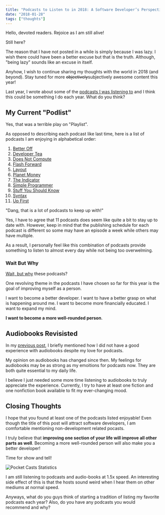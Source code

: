 ```yaml
---
title: "Podcasts to Listen to in 2018: A Software Developer’s Perspective"
date: "2018-01-28"
tags: ["thoughts"]
---
```


Hello, devoted readers. Rejoice as I am still alive!

Still here?

The reason that I have not posted in a while is simply because I was lazy. I wish there could have been a better excuse but that is the truth. Although, "being lazy" sounds like an excuse in itself.

Anyhow, I wish to continue sharing my thoughts with the world in 2018 (and beyond). Stay tuned for more ~~objectively~~subjectively awesome content this year!

Last year, I wrote about some of the [podcasts I was listening to](/blog/podcasts-to-listen-to-in-2017) and I think this could be something I do each year. What do you think?

## My Current "Podlist"

Yes, that was a terrible play on "Playlist".

As opposed to describing each podcast like last time, here is a list of podcasts I am enjoying in alphabetical order:

1. [Better Off](http://betteroffpodcast.com/)
2. [Developer Tea](https://spec.fm/podcasts/developer-tea)
3. [Does Not Compute](https://spec.fm/podcasts/does-not-compute)
4. [Flash Forward](https://www.flashforwardpod.com/)
5. [Layout](http://layout.fm/)
6. [Planet Money](https://www.npr.org/podcasts/510289/planet-money)
7. [The Indicator](https://www.npr.org/podcasts/510325/the-indicator-from-planet-money)
8. [Simple Programmer](https://simpleprogrammer.com/podcasts/)
9. [Stuff You Should Know](https://www.stuffyoushouldknow.com/podcasts)
10. [Syntax](https://syntax.fm/)
11. [Up First](https://www.npr.org/podcasts/510318/up-first)

"Dang, that is a lot of podcasts to keep up with!"

Yes, I have to agree that 11 podcasts does seem like quite a bit to stay up to date with. However, keep in mind that the publishing schedule for each podcast is different so some may have an episode a week while others may have multiple.

As a result, I personally feel like this combination of podcasts provide something to listen to almost every day while not being too overwelming.

### Wait But Why

[Wait, but why](https://waitbutwhy.com/) these podcasts?

One revolving theme in the podcasts I have chosen so far for this year is the goal of improving myself as a person.

I want to become a better developer. I want to have a better grasp on what is happening around me. I want to become more financially educated. I want to expand my mind.

**I want to become a more well-rounded person**.

## Audiobooks Revisisted

In my [previous post](/blog/podcasts-to-listen-to-in-2017), I briefly mentioned how I did not have a good experience with audiobooks despite my love for podcasts.

My opinion on audiobooks has changed since then. My feelings for audiobooks may be as strong as my emoitions for podcasts now. They are both quite essential to my daily life.

I believe I just needed some more time listening to audiobooks to truly appreciate the experience. Currently, I try to have at least one fiction and one nonfiction book available to fit my ever-changing mood.

## Closing Thoughts

I hope that you found at least one of the podcasts listed enjoyable! Even though the title of this post will attract software developers, I am comfortable mentioning non-development related pocasts.

I truly believe that **improving one section of your life will improve all other parts as well**. Becoming a more well-rounded person will also make you a better developer!

Time for show and tell!

![Pocket Casts Statistics](/pocket-casts-2018.png)

I am still listening to podcasts and audio-books at 1.5x speed. An interesting side effect of this is that the hosts sound weird when I hear them on other mediums at normal speed.

Anyways, what do you guys think of starting a tradition of listing my favorite podcasts each year? Also, do you have any podcasts you would recommend and why?
